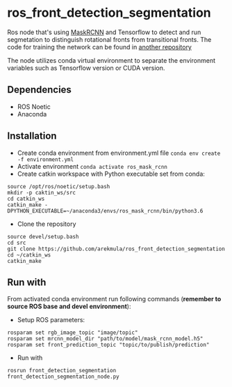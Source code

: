 # ros_front_detection_segmentation
Ros node that's using [MaskRCNN](https://github.com/matterport/Mask_RCNN) and Tensorflow to detect and run segmetation to distinguish rotational fronts from transitional fronts.
The code for training the network can be found in [another repository](https://github.com/arekmula/mrcnn_instance_segmentation)

The node utilizes conda virtual environment to separate the environment variables such as Tensorflow version or
CUDA version.
## Dependencies
- ROS Noetic
- Anaconda

## Installation
- Create conda environment from environment.yml file `conda env create -f environment.yml`
- Activate environment `conda activate ros_mask_rcnn`
- Create catkin workspace with Python executable set from conda:
```
source /opt/ros/noetic/setup.bash
mkdir -p caktin_ws/src
cd catkin_ws
catkin_make -DPYTHON_EXECUTABLE=~/anaconda3/envs/ros_mask_rcnn/bin/python3.6
```
- Clone the repository
```
source devel/setup.bash
cd src
git clone https://github.com/arekmula/ros_front_detection_segmentation
cd ~/catkin_ws
catkin_make
```


## Run with

From activated conda environment run following commands (**remember to source ROS base and devel environment**):
- Setup ROS parameters:
```
rosparam set rgb_image_topic "image/topic"
rosparam set mrcnn_model_dir "path/to/model/mask_rcnn_model.h5"
rosparam set front_prediction_topic "topic/to/publish/prediction"
```

- Run with
```
rosrun front_detection_segmentation front_detection_segmentation_node.py 
```
